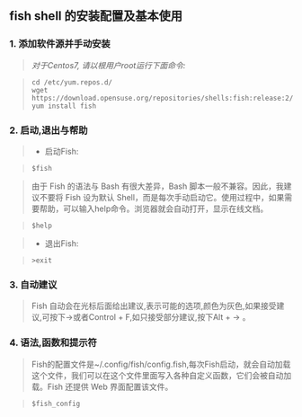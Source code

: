 ## fish shell 的安装配置及基本使用
### 1.  添加软件源并手动安装
> *对于Centos7, 请以根用户root运行下面命令:*

>     cd /etc/yum.repos.d/
>     wget https://download.opensuse.org/repositories/shells:fish:release:2/CentOS_7/shells:fish:release:2.repo
>     yum install fish
### 2. 启动,退出与帮助
> * 启动Fish:

>     $fish

> 由于 Fish 的语法与 Bash 有很大差异，Bash 脚本一般不兼容。因此，我建议不要将 Fish 设为默认 Shell，而是每次手动启动它。使用过程中，如果需要帮助，可以输入help命令。浏览器就会自动打开，显示在线文档。

>     $help

>* 退出Fish:

>     >exit
### 3. 自动建议
> Fish 自动会在光标后面给出建议,表示可能的选项,颜色为灰色,如果接受建议,可按下→或者Control + F,如只接受部分建议,按下Alt + → 。

### 4. 语法,函数和提示符
> Fish的配置文件是~/.config/fish/config.fish,每次Fish启动，就会自动加载这个文件，我们可以在这个文件里面写入各种自定义函数，它们会被自动加载。Fish 还提供 Web 界面配置该文件。

>     $fish_config

